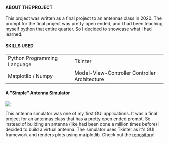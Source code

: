 
#### ABOUT THE PROJECT

This project was written as a final project to an antennas class in 2020. The prompt for the final project was pretty open ended, and I had been teaching myself python that entire quarter. So I decided to showcase what I had learned.

#### SKILLS USED

|   |  |
|---|---|
|Python Programming Language| Tkinter|
| Matplotlib / Numpy | Model-View-Controller Controller Architecture|

#### A "Simple" Antenna Simulator

![](/img/software_projects/ant_sim/antennasimulator.gif)

This antenna simulator was one of my first GUI applications. It was a final project for an antennas class that has a pretty open ended prompt. So instead of building an antenna (like had been done a million times before) I decided to build a virtual antenna. The simulator uses Tkinter as it's GUI framework and renders plots using matplotlib. Check out the [repository](https://github.com/baxterjo/simple-antenna-simulator)!